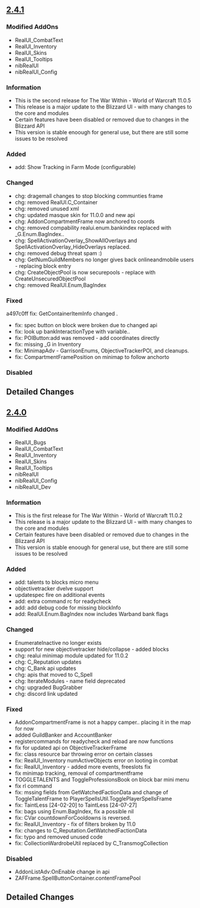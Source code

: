 ﻿## [2.4.1] ##
### Modified AddOns ###
  * RealUI_CombatText
  * RealUI_Inventory
  * RealUI_Skins
  * RealUI_Tooltips
  * nibRealUI
  * nibRealUI_Config

### Information ###
  * This is the second release for The War Within - World of Warcraft 11.0.5
  * This release is a major update to the Blizzard UI - with many changes to the core and modules
  * Certain features have been disabled or removed due to changes in the Blizzard API
  * This version is stable enoough for general use, but there are still some issues to be resolved

### Added ###
  * add: Show Tracking in Farm Mode (configurable)

### Changed ###
  * chg: dragemall changes to stop blocking communties frame
  * chg: removed RealUI.C_Container
  * chg: removed unused xml
  * chg: updated masque skin for 11.0.0 and new api
  * chg: AddonCompartmentFrame now anchored to coords
  * chg: removed compability realui.enum.bankindex replaced with _G.Enum.BagIndex..
  * chg: SpellActivationOverlay_ShowAllOverlays and SpellActivationOverlay_HideOverlays replaced.
  * chg: removed debug threat spam :)
  * chg: GetNumGuildMembers no longer gives back onlineandmobile users - replacing block entry
  * chg: CreateObjectPool is now securepools - replace with CreateUnsecuredObjectPool
  * chg: removed RealUI.Enum,BagIndex

### Fixed ###
a497c0ff fix: GetContainerItemInfo changed .
  * fix: spec button on block were broken due to changed api
  * fix: look up bankInteractionType with variable..
  * fix: POIButton:add was removed - add coordinates directly
  * fix: missing _G in Inventory
  * fix: MinimapAdv - GarrisonEnums, ObjectiveTrackerPOI, and cleanups.
  * fix: CompartmentFramePosition on minimap to follow anchorto

### Disabled ###

## Detailed Changes ##
[2.4.1]: https://github.com/RealUI/RealUI/compare/2.4.0...2.4.1


## [2.4.0] ##
### Modified AddOns ###
  * RealUI_Bugs
  * RealUI_CombatText
  * RealUI_Inventory
  * RealUI_Skins
  * RealUI_Tooltips
  * nibRealUI
  * nibRealUI_Config
  * nibRealUI_Dev


### Information ###
  * This is the first release for The War Within - World of Warcraft 11.0.2
  * This release is a major update to the Blizzard UI - with many changes to the core and modules
  * Certain features have been disabled or removed due to changes in the Blizzard API
  * This version is stable enoough for general use, but there are still some issues to be resolved

### Added ###
  * add: talents to blocks micro menu
  * objectivetracker dvelve support
  * updatespec fire on additional events
  * add: extra command rc for readycheck
  * add: add debug code for missing blockInfo
  * add: RealUI.Enum.BagIndex now includes Warband bank flags

### Changed ###
  * EnumerateInactive no longer exists
  * support for new objectivetracker hide/collapse - added blocks
  * chg: realui minimap module updated for 11.0.2
  * chg: C_Reputation updates
  * chg: C_Bank api updates
  * chg: apis that moved to C_Spell
  * chg: IterateModules - name field deprecated
  * chg: upgraded BugGrabber
  * chg: discord link updated

### Fixed ###
  * AddonCompartmentFrame is not a happy camper.. placing it in the map for now
  * added GuildBanker and AccountBanker
  * registercommands for readycheck and reload are now functions
  * fix for updated api on ObjectiveTrackerFrame
  * fix: class resource bar throwing error on certain classes
  * fix: RealUI_Inventory numActiveObjects error on looting in combat
  * fix: RealUI_Inventory - added more events, freeslots fix
  * fix minimap tracking, removal of compartmentframe
  * TOGGLETALENTS and ToggleProfessionsBook on block bar mini menu
  * fix rl command
  * fix: mssing fields from GetWatchedFactionData and change of ToggleTalentFrame to PlayerSpellsUtil.TogglePlayerSpellsFrame
  * fix: TaintLess [24-02-20] to TaintLess [24-07-27]
  * fix: bags using Enum.BagIndex, fix a possible nil
  * fix: CVar countdownForCooldowns is reversed.
  * fix: RealUI_Inventory - fix of filters broken by 11.0
  * fix: changes to C_Reputation.GetWatchedFactionData
  * fix: typo and removed unused code
  * fix: CollectionWardrobeUtil replaced by C_TransmogCollection

### Disabled ###
  * AddonListAdv:OnEnable change in api
  * ZAFFrame.SpellButtonContainer.contentFramePool


## Detailed Changes ##
[2.4.0]: https://github.com/RealUI/RealUI/compare/2.3.16...2.4.0
